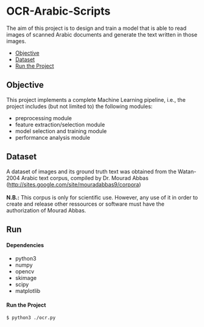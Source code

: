 # OCR-Arabic-Scripts
The aim of this project is to design and train a model that is able to read images of scanned Arabic documents and generate the text written in those images.
* [Objective](#Objective)
* [Dataset](#Dataset)
* [Run the Project](#Run)

## Objective
This project implements a complete Machine Learning pipeline, i.e., the project includes (but not limited to) the following modules:
* preprocessing module
* feature extraction/selection module
* model selection and training module
* performance analysis module


## Dataset
A dataset of images and its ground truth text was obtained from the Watan-2004 Arabic text corpus, compiled by Dr. Mourad Abbas (http://sites.google.com/site/mouradabbas9/corpora) <br/><br/>
**N.B.:** This corpus is only for scientific use. However, any use of it in order to create and release other ressources or software must have the authorization of Mourad Abbas.<br/>

## Run
#### Dependencies
- python3
- numpy
- opencv
- skimage
- scipy
- matplotlib

#### Run the Project
`$ python3 ./ocr.py`
